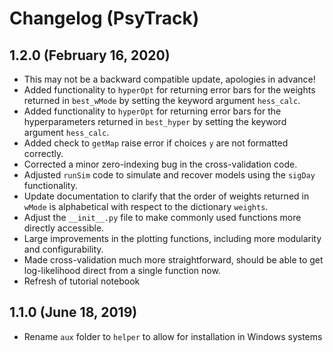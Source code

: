 # Changelog (PsyTrack)


## 1.2.0 (February 16, 2020)

- This may not be a backward compatible update, apologies in advance!
- Added functionality to `hyperOpt` for returning error bars for the weights returned in `best_wMode` by setting the keyword argument `hess_calc`.
- Added functionality to `hyperOpt` for returning error bars for the hyperparameters returned in `best_hyper` by setting the keyword argument `hess_calc`.
- Added check to `getMap` raise error if choices `y` are not formatted correctly.
- Corrected a minor zero-indexing bug in the cross-validation code.
- Adjusted `runSim` code to simulate and recover models using the `sigDay` functionality.
- Update documentation to clarify that the order of weights returned in `wMode` is alphabetical with respect to the dictionary `weights`.
- Adjust the `__init__.py` file to make commonly used functions more directly accessible.
- Large improvements in the plotting functions, including more modularity and configurability.
- Made cross-validation much more straightforward, should be able to get log-likelihood direct from a single function now.
- Refresh of tutorial notebook

## 1.1.0 (June 18, 2019)

- Rename `aux` folder to `helper` to allow for installation in Windows systems
